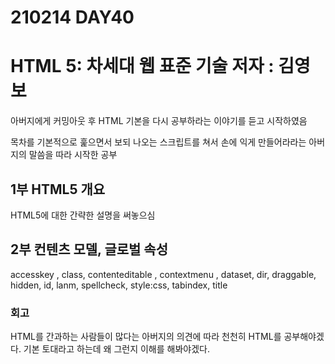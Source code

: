 # 210214 DAY40

# HTML 5: 차세대 웹 표준 기술 저자 : 김영보

아버지에게 커밍아웃 후 HTML 기본을 다시 공부하라는 이야기를 듣고 시작하였음

목차를 기본적으로 훑으면서 보되 나오는 스크립트를 쳐서 손에 익게 만들어라라는 아버지의 말씀을 따라 시작한 공부

## 1부 HTML5 개요

HTML5에 대한 간략한 설명을 써놓으심

## 2부 컨텐츠 모델, 글로벌 속성

accesskey , class, contenteditable , contextmenu , dataset, dir, draggable, hidden, id, lanm, spellcheck, style:css, tabindex, title

### 회고

HTML를 간과하는 사람들이 많다는 아버지의 의견에 따라 천천히 HTML를 공부해야겠다.
기본 토대라고 하는데 왜 그런지 이해를 해봐야겠다.
